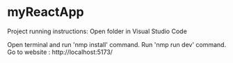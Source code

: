 # myReactApp
Project running instructions: 
Open folder in Visual Studio Code

Open terminal and run 'nmp install' command.
Run 'nmp run dev' command.
Go to website : http://localhost:5173/ 
